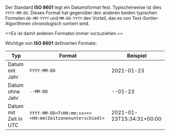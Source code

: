Der Standard **ISO 8601** legt ein Datumsformat fest. Typischerweise ist dies `YYYY-MM-DD`. Dieses Format hat gegenüber den anderen beiden typischen Formaten `DD-MM-YYYY` und `MM-DD-YYYY` den Vorteil, das es von Text-Sortier-Algorithmen chronologisch sortiert wird.

==Es ist damit anderen Formaten immer vorzuziehen.==

Wichtige von **ISO 8601** definierten Formate:

| Typ                   | Format            | Beispiel |
| --------------------- | ----------------- | -------- |
| Datum mit Jahr        | `YYYY-MM-DD`      |  2021-01-23        |
| Datum ohne Jahr       | `--MM-DD`         |      --01-23    |
| Datum mit Zeit in UTC | `YYYY-MM-DD<T>HH:mm:ss<+><HH:mm(Zeitzonenunterschied)>` |        2021-01-23T15:34:31+00:00  |
